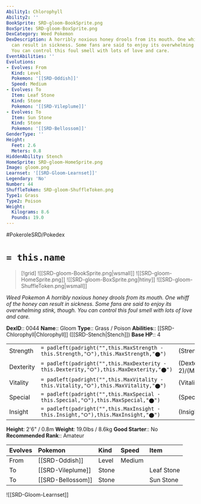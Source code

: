 ```yaml
---
Ability1: Chlorophyll
Ability2: ''
BookSprite: SRD-gloom-BookSprite.png
BoxSprite: SRD-gloom-BoxSprite.png
DexCategory: Weed Pokemon
DexDescription: A horribly noxious honey drools from its mouth. One whiff of the honey
  can result in sickness. Some fans are said to enjoy its overwhelming stink, though.
  You can control this foul smell with lots of love and care.
EventAbilities: ''
Evolutions:
- Evolves: From
  Kind: Level
  Pokemon: '[[SRD-Oddish]]'
  Speed: Medium
- Evolves: To
  Item: Leaf Stone
  Kind: Stone
  Pokemon: '[[SRD-Vileplume]]'
- Evolves: To
  Item: Sun Stone
  Kind: Stone
  Pokemon: '[[SRD-Bellossom]]'
GenderType: ''
Height:
  Feet: 2.6
  Meters: 0.8
HiddenAbility: Stench
HomeSprite: SRD-gloom-HomeSprite.png
Image: gloom.png
Learnset: '[[SRD-Gloom-Learnset]]'
Legendary: 'No'
Number: 44
ShuffleToken: SRD-gloom-ShuffleToken.png
Type1: Grass
Type2: Poison
Weight:
  Kilograms: 8.6
  Pounds: 19.0
---
```


#PokeroleSRD/Pokedex

# `= this.name`

> [!grid]
> ![[SRD-gloom-BookSprite.png|wsmall]]
> ![[SRD-gloom-HomeSprite.png]]
> ![[SRD-gloom-BoxSprite.png|htiny]]
> ![[SRD-gloom-ShuffleToken.png|wsmall]]


*Weed Pokemon*
*A horribly noxious honey drools from its mouth. One whiff of the honey can result in sickness. Some fans are said to enjoy its overwhelming stink, though. You can control this foul smell with lots of love and care.*

**DexID**:: 0044
**Name**:: Gloom
**Type**:: Grass / Poison
**Abilities**:: [[SRD-Chlorophyll|Chlorophyll]] ([[SRD-Stench|Stench]])
**Base HP**:: 4

|           |                                                                                        |                                          |
| --------- | -------------------------------------------------------------------------------------- | ---------------------------------------- |
| Strength  | `= padleft(padright("",this.MaxStrength - this.Strength,"⭘"),this.MaxStrength,"⬤")`    | (Strength::2)/(MaxStrength::4)   |
| Dexterity | `= padleft(padright("",this.MaxDexterity - this.Dexterity,"⭘"),this.MaxDexterity,"⬤")` | (Dexterity:: 2)/(MaxDexterity::3) |
| Vitality  | `= padleft(padright("",this.MaxVitality - this.Vitality,"⭘"),this.MaxVitality,"⬤")`    | (Vitality::2)/(MaxVitality::5)   |
| Special   | `= padleft(padright("",this.MaxSpecial - this.Special,"⭘"),this.MaxSpecial,"⬤")`       | (Special::2)/(MaxSpecial::5)     |
| Insight   | `= padleft(padright("",this.MaxInsight - this.Insight,"⭘"),this.MaxInsight,"⬤")`       | (Insight::2)/(MaxInsight::5)     |

**Height**: 2'6" / 0.8m
**Weight**: 19.0lbs / 8.6kg
**Good Starter**:: No
**Recommended Rank**:: Amateur

| Evolves   | Pokemon           | Kind   | Speed   | Item       |
|:----------|:------------------|:-------|:--------|:-----------|
| From      | [[SRD-Oddish]]    | Level  | Medium  |            |
| To        | [[SRD-Vileplume]] | Stone  |         | Leaf Stone |
| To        | [[SRD-Bellossom]] | Stone  |         | Sun Stone  |

![[SRD-Gloom-Learnset]]